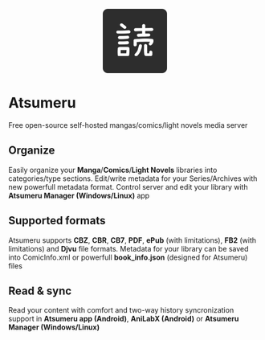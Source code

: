 <p align="center">
  <img src="https://github.com/Atsumeru-xyz/website/blob/master/assets/media/logo.png?raw=true" alt="Logo"/>
</p>

# Atsumeru

Free open-source self-hosted mangas/comics/light novels media server

## Organize
Easily organize your **Manga**/**Comics**/**Light Novels** libraries into categories/type sections. Edit/write metadata for your Series/Archives with new powerfull metadata format. Control server and edit your library with **Atsumeru Manager (Windows/Linux)** app

## Supported formats
Atsumeru supports **CBZ**, **CBR**, **CB7**, **PDF**, **ePub** (with limitations), **FB2** (with limitations) and **Djvu** file formats. Metadata for your library can be saved into ComicInfo.xml or powerfull **book_info.json** (designed for Atsumeru) files

## Read & sync
Read your content with comfort and two-way history syncronization support in **Atsumeru app (Android)**, **AniLabX (Android)** or **Atsumeru Manager (Windows/Linux)**
